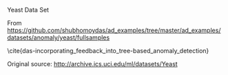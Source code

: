 Yeast Data Set

From https://github.com/shubhomoydas/ad_examples/tree/master/ad_examples/datasets/anomaly/yeast/fullsamples

\cite{das-incorporating_feedback_into_tree-based_anomaly_detection}

Original source: http://archive.ics.uci.edu/ml/datasets/Yeast
